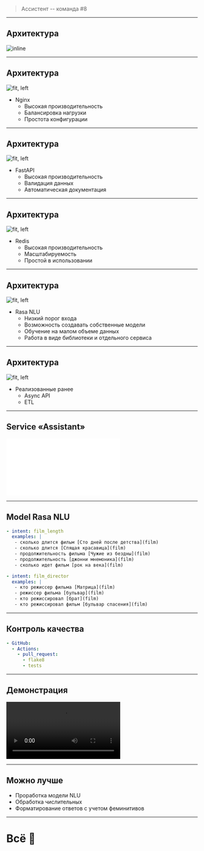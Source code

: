 > Ассистент
-- команда #8

---

## Архитектура

![inline](schema2.png)

---

## Архитектура

![fit, left](schema3.png)

- Nginx
  - Высокая производительность
  - Балансировка нагрузки
  - Простота конфигурации

---

## Архитектура

![fit, left](schema3.png)

- FastAPI
  - Высокая производительность
  - Валидация данных
  - Автоматическая документация

---

## Архитектура

![fit, left](schema3.png)

- Redis
  - Высокая производительность
  - Масштабируемость
  - Простой в использовании

---

## Архитектура

![fit, left](schema3.png)

- Rasa NLU
  - Низкий порог входа
  - Возможность создавать собственные модели
  - Обучение на малом объеме данных
  - Работа в виде библиотеки и отдельного сервиса

---

## Архитектура

![fit, left](schema3.png)

- Реализованные ранее
  - Async API
  - ETL

---

## Service «Assistant»

![inline](assistant.pdf)

---

## Model Rasa NLU

```yaml
- intent: film_length
  examples: |
   - сколько длится фильм [Сто дней после детства](film)
   - сколько длится [Спящая красавица](film)
   - продолжительность фильма [Чужие из бездны](film)
   - продолжительность [джонни мнемоника](film)
   - сколько идет фильм [рок на века](film)

- intent: film_director
  examples: |
   - кто режиссер фильма [Матрица](film)
   - режиссер фильма [бульвар](film)
   - кто режиссировал [брат](film)
   - кто режиссировал фильм [бульвар спасения](film)   
```


---

## Контроль качества

```yaml
- GitHub:
  - Actions:
    - pull_request:
      - flake8
      - tests
```

---

## Демонстрация

![inline](demo.mp4)

---

## Можно лучше

- Проработка модели NLU
- Обработка числительных
- Форматирование ответов с учетом феминитивов

---

# Всё 🤠

